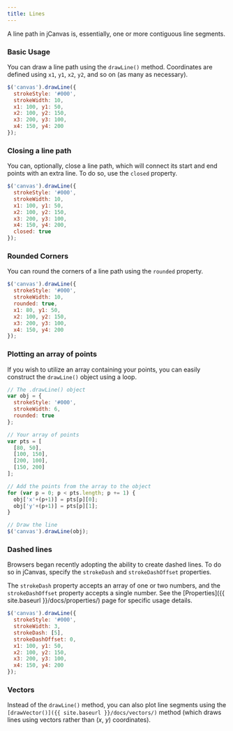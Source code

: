 ```yaml
---
title: Lines
---
```


A line path in jCanvas is, essentially, one or more contiguous line segments.

### Basic Usage

You can draw a line path using the `drawLine()` method. Coordinates are defined using `x1`, `y1`, `x2`, `y2`, and so on (as many as necessary).

```js
$('canvas').drawLine({
  strokeStyle: '#000',
  strokeWidth: 10,
  x1: 100, y1: 50,
  x2: 100, y2: 150,
  x3: 200, y3: 100,
  x4: 150, y4: 200
});
```

### Closing a line path

You can, optionally, close a line path, which will connect its start and end points with an extra line. To do so, use the `closed` property.

```js
$('canvas').drawLine({
  strokeStyle: '#000',
  strokeWidth: 10,
  x1: 100, y1: 50,
  x2: 100, y2: 150,
  x3: 200, y3: 100,
  x4: 150, y4: 200,
  closed: true
});
```

### Rounded Corners

You can round the corners of a line path using the `rounded` property.

```js
$('canvas').drawLine({
  strokeStyle: '#000',
  strokeWidth: 10,
  rounded: true,
  x1: 80, y1: 50,
  x2: 100, y2: 150,
  x3: 200, y3: 100,
  x4: 150, y4: 200
});
```

### Plotting an array of points

If you wish to utilize an array containing your points, you can easily construct the `drawLine()` object using a loop.

```js
// The .drawLine() object
var obj = {
  strokeStyle: '#000',
  strokeWidth: 6,
  rounded: true
};

// Your array of points
var pts = [
  [80, 50],
  [100, 150],
  [200, 100],
  [150, 200]
];

// Add the points from the array to the object
for (var p = 0; p < pts.length; p += 1) {
  obj['x'+(p+1)] = pts[p][0];
  obj['y'+(p+1)] = pts[p][1];
}

// Draw the line
$('canvas').drawLine(obj);
```

### Dashed lines

Browsers began recently adopting the ability to create dashed lines. To do so in jCanvas, specify the `strokeDash` and `strokeDashOffset` properties.

The `strokeDash` property accepts an array of one or two numbers, and the `strokeDashOffset` property accepts a single number. See the [Properties]({{ site.baseurl }}/docs/properties/) page for specific usage details.

```js
$('canvas').drawLine({
  strokeStyle: '#000',
  strokeWidth: 3,
  strokeDash: [5],
  strokeDashOffset: 0,
  x1: 100, y1: 50,
  x2: 100, y2: 150,
  x3: 200, y3: 100,
  x4: 150, y4: 200
});
```

### Vectors

Instead of the `drawLine()` method, you can also plot line segments using the `[drawVector()]({{ site.baseurl }}/docs/vectors/)` method (which draws lines using vectors rather than (*x*, *y*) coordinates).
